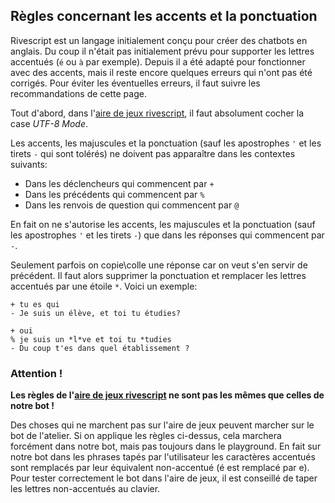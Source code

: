 ## Règles concernant les accents et la ponctuation

Rivescript est un langage initialement conçu pour créer des chatbots en anglais. Du coup il n'était pas initialement prévu pour supporter les lettres accentués (`é` ou `à` par exemple). Depuis il a été adapté pour fonctionner avec des accents, mais il reste encore quelques erreurs qui n'ont pas été corrigés. Pour éviter les éventuelles erreurs, il faut suivre les recommandations de cette page.

Tout d'abord, dans l'[aire de jeux rivescript](http://play.rivescript.com), il faut absolument cocher la case *UTF-8 Mode*.

Les accents, les majuscules et la ponctuation (sauf les apostrophes `'` et les tirets `-` qui sont tolérés) ne doivent pas apparaître dans les contextes suivants:

- Dans les déclencheurs qui commencent par `+`
- Dans les précédents qui commencent par `%`
- Dans les renvois de question qui commencent par `@`

En fait on ne s'autorise les accents, les majuscules et la ponctuation (sauf les apostrophes `'` et les tirets `-`) que dans les réponses qui commencent par `-`. 

Seulement parfois on copie\colle une réponse car on veut s'en servir de précédent. Il faut alors supprimer la ponctuation et remplacer les lettres accentués par une étoile `*`. Voici un exemple:

```
+ tu es qui 
- Je suis un élève, et toi tu étudies?

+ oui
% je suis un *l*ve et toi tu *tudies
- Du coup t'es dans quel établissement ?
```

### Attention !

**Les règles de l'[aire de jeux rivescript](http://play.rivescript.com) ne sont pas les mêmes que celles de notre bot !**

Des choses qui ne marchent pas sur l'aire de jeux peuvent marcher sur le bot de l'atelier. Si on applique les règles ci-dessus, cela marchera forcément dans notre bot, mais pas toujours dans le playground. En fait sur notre bot dans les phrases tapés par l'utilisateur les caractères accentués sont remplacés par leur équivalent non-accentué (é est remplacé par e). Pour tester correctement le bot dans l'aire de jeux, il est conseillé de taper les lettres non-accentués au clavier.
